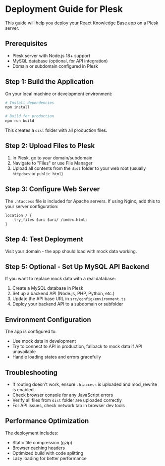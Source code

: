 
# Deployment Guide for Plesk

This guide will help you deploy your React Knowledge Base app on a Plesk server.

## Prerequisites
- Plesk server with Node.js 18+ support
- MySQL database (optional, for API integration)
- Domain or subdomain configured in Plesk

## Step 1: Build the Application

On your local machine or development environment:

```bash
# Install dependencies
npm install

# Build for production
npm run build
```

This creates a `dist` folder with all production files.

## Step 2: Upload Files to Plesk

1. In Plesk, go to your domain/subdomain
2. Navigate to "Files" or use File Manager
3. Upload all contents from the `dist` folder to your web root (usually `httpdocs` or `public_html`)

## Step 3: Configure Web Server

The `.htaccess` file is included for Apache servers. If using Nginx, add this to your server configuration:

```nginx
location / {
    try_files $uri $uri/ /index.html;
}
```

## Step 4: Test Deployment

Visit your domain - the app should load with mock data working.

## Step 5: Optional - Set Up MySQL API Backend

If you want to replace mock data with a real database:

1. Create a MySQL database in Plesk
2. Set up a backend API (Node.js, PHP, Python, etc.)
3. Update the API base URL in `src/config/environment.ts`
4. Deploy your backend API to a subdomain or subfolder

## Environment Configuration

The app is configured to:
- Use mock data in development
- Try to connect to API in production, fallback to mock data if API unavailable
- Handle loading states and errors gracefully

## Troubleshooting

- If routing doesn't work, ensure `.htaccess` is uploaded and mod_rewrite is enabled
- Check browser console for any JavaScript errors
- Verify all files from `dist` folder are uploaded correctly
- For API issues, check network tab in browser dev tools

## Performance Optimization

The deployment includes:
- Static file compression (gzip)
- Browser caching headers
- Optimized build with code splitting
- Lazy loading for better performance
